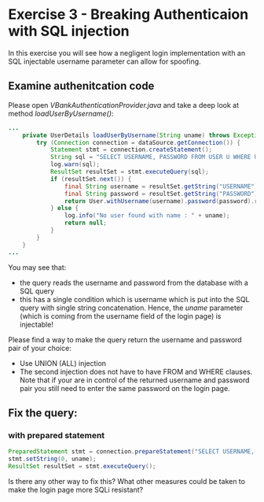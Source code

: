 # Exercise 3 - Breaking Authenticaion with SQL injection
In this exercise you will see how a negligent login implementation with an SQL injectable username parameter can allow for spoofing.
## Examine authenitcation code
Please open _VBankAuthenticationProvider.java_ and take a deep look at method _loadUserByUsername()_:
```java
...
    private UserDetails loadUserByUsername(String uname) throws Exception {
        try (Connection connection = dataSource.getConnection()) {
            Statement stmt = connection.createStatement();
            String sql = "SELECT USERNAME, PASSWORD FROM USER U WHERE U.USERNAME = '" + uname + "'";
            log.warn(sql);
            ResultSet resultSet = stmt.executeQuery(sql);
            if (resultSet.next()) {
                final String username = resultSet.getString("USERNAME");
                final String password = resultSet.getString("PASSWORD");
                return User.withUsername(username).password(password).roles("USER").build();
            } else {
                log.info("No user found with name : " + uname);
                return null;
            }
        }
    }
...
``` 
You may see that:
* the query reads the username and password from the database with a SQL query
* this has a single condition which is username which is put into the SQL query with single string concatenation. Hence, the _uname_ parameter (which is coming from the username field of the login page) is injectable! 

Please find a way to make the query return the username and password pair of your choice:
* Use UNION (ALL) injection
* The second injection does not have to have FROM and WHERE clauses.
Note that if your are in control of the returned username and password pair you still need to enter the same password on the login page.

## Fix the query:
### with prepared statement
```java
PreparedStatement stmt = connection.prepareStatement("SELECT USERNAME, PASSWORD FROM USER U WHERE U.USERNAME = ?");
stmt.setString(0, uname);
ResultSet resultSet = stmt.executeQuery();
```
Is there any other way to fix this?
What other measures could be taken to make the login page more SQLi resistant?